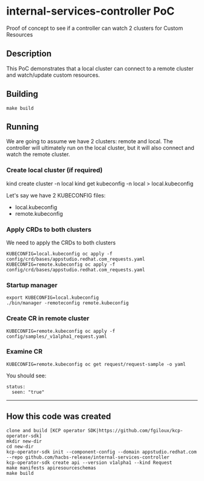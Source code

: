 # internal-services-controller PoC

Proof of concept to see if a controller can watch 2 clusters for Custom Resources

## Description

This PoC demonstrates that a local cluster can connect to a remote cluster and watch/update custom resources.

## Building

```
make build
```

## Running

We are going to assume we have 2 clusters: remote and local.
The controller will ultimately run on the local cluster, but it will also connect and watch the remote cluster.

### Create local cluster (if required)

kind create cluster -n local
kind get kubeconfig -n local > local.kubeconfig

Let's say we have 2 KUBECONFIG files:
- local.kubeconfig
- remote.kubeconfig

### Apply CRDs to both clusters

We need to apply the CRDs to both clusters

```
KUBECONFIG=local.kubeconfig oc apply -f  config/crd/bases/appstudio.redhat.com_requests.yaml
KUBECONFIG=remote.kubeconfig oc apply -f  config/crd/bases/appstudio.redhat.com_requests.yaml
``` 

### Startup manager

```
export KUBECONFIG=local.kubeconfig
./bin/manager -remoteconfig remote.kubeconfig
```

### Create CR in remote cluster 

```
KUBECONFIG=remote.kubeconfig oc apply -f config/samples/_v1alpha1_request.yaml
```

### Examine CR

```
KUBECONFIG=remote.kubeconfig oc get request/request-sample -o yaml
```

You should see:

```
status:
  seen: "true"
```

---

## How this code was created

```
clone and build [KCP operator SDK|https://github.com/fgiloux/kcp-operator-sdk]
mkdir new-dir
cd new-dir
kcp-operator-sdk init --component-config --domain appstudio.redhat.com --repo github.com/hacbs-release/internal-services-controller
kcp-operator-sdk create api --version v1alpha1 --kind Request
make manifests apiresourceschemas
make build
```


